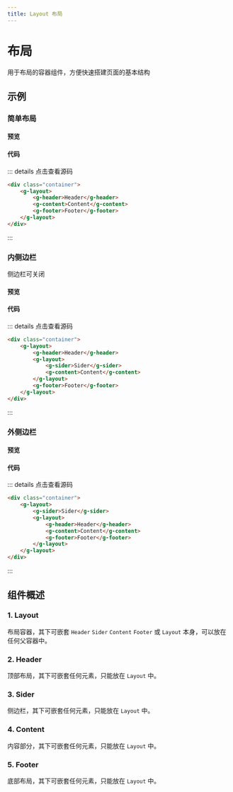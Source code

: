 ```yaml
---
title: Layout 布局
---
```


# 布局

用于布局的容器组件，方便快速搭建页面的基本结构

## 示例

### 简单布局

#### 预览

<ClientOnly>
<layout-demo-1></layout-demo-1>
</ClientOnly>

#### 代码
::: details 点击查看源码
```html
<div class="container">
    <g-layout>
        <g-header>Header</g-header>
        <g-content>Content</g-content>
        <g-footer>Footer</g-footer>
    </g-layout>
</div>
```
:::

### 内侧边栏

侧边栏可关闭

#### 预览

<ClientOnly>
<layout-demo-2></layout-demo-2>
</ClientOnly>

#### 代码
::: details 点击查看源码
```html
<div class="container">
    <g-layout>
        <g-header>Header</g-header>
        <g-layout>
            <g-sider>Sider</g-sider>
            <g-content>Content</g-content>
        </g-layout>
        <g-footer>Footer</g-footer>
    </g-layout>
</div>
```
:::

### 外侧边栏

#### 预览

<ClientOnly>
<layout-demo-3></layout-demo-3>
</ClientOnly>

#### 代码
::: details 点击查看源码
```html
<div class="container">
    <g-layout>
        <g-sider>Sider</g-sider>
        <g-layout>
            <g-header>Header</g-header>
            <g-content>Content</g-content>
            <g-footer>Footer</g-footer>
        </g-layout>
    </g-layout>
</div>
```
:::

## 组件概述

### 1. Layout

布局容器，其下可嵌套 `Header` `Sider` `Content` `Footer` 或 `Layout` 本身，可以放在任何父容器中。

### 2. Header

顶部布局，其下可嵌套任何元素，只能放在 `Layout` 中。

### 3. Sider

侧边栏，其下可嵌套任何元素，只能放在 `Layout` 中。

### 4. Content

内容部分，其下可嵌套任何元素，只能放在 `Layout` 中。

### 5. Footer

底部布局，其下可嵌套任何元素，只能放在 `Layout` 中。